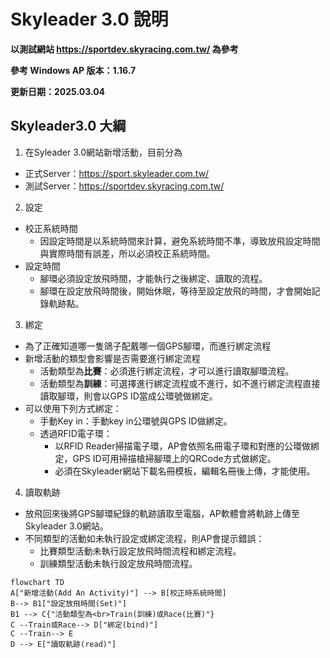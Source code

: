 # Skyleader 3.0 說明

**以測試網站 https://sportdev.skyracing.com.tw/ 為參考** 

**參考 Windows AP 版本：1.16.7**

**更新日期：2025.03.04**

## Skyleader3.0 大綱
1.  在Syleader 3.0網站新增活動，目前分為

   - 正式Server：https://sport.skyleader.com.tw/
   - 測試Server：https://sportdev.skyracing.com.tw/

2.  設定

- 校正系統時間
    - 因設定時間是以系統時間來計算，避免系統時間不準，導致放飛設定時間與實際時間有誤差，所以必須校正系統時間。
- 設定時間
    - 腳環必須設定放飛時間，才能執行之後綁定、讀取的流程。
    - 腳環在設定放飛時間後，開始休眠，等待至設定放飛的時間，才會開始記錄軌跡點。

3.  綁定

- 為了正確知道哪一隻鴿子配戴哪一個GPS腳環，而進行綁定流程
- 新增活動的類型會影響是否需要進行綁定流程
    - 活動類型為**比賽**：必須進行綁定流程，才可以進行讀取腳環流程。
    - 活動類型為**訓練**：可選擇進行綁定流程或不進行，如不進行綁定流程直接讀取腳環，則會以GPS ID當成公環號做綁定。
- 可以使用下列方式綁定：
    - 手動Key in：手動key in公環號與GPS ID做綁定。
    - 透過RFID電子環：
        - 以RFID Reader掃描電子環，AP會依照名冊電子環和對應的公環做綁定，GPS ID可用掃描槍掃腳環上的QRCode方式做綁定。
        - 必須在Skyleader網站下載名冊模板，編輯名冊後上傳，才能使用。

4.  讀取軌跡

- 放飛回來後將GPS腳環紀錄的軌跡讀取至電腦，AP軟體會將軌跡上傳至Skyleader 3.0網站。
- 不同類型的活動如未執行設定或綁定流程，則AP會提示錯誤：
    - 比賽類型活動未執行設定放飛時間流程和綁定流程。
    - 訓練類型活動未執行設定放飛時間流程。

```mermaid
flowchart TD
A["新增活動(Add An Activity)"] --> B[校正時系統時間]
B--> B1["設定放飛時間(Set)"]
B1 --> C{"活動類型為<br>Train(訓練)或Race(比賽)"}
C --Train或Race--> D["綁定(bind)"]
C --Train--> E
D --> E["讀取軌跡(read)"]
```